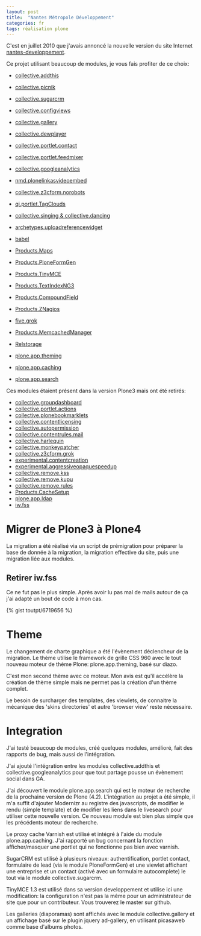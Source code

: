 ```yaml
---
layout: post
title:  "Nantes Métropole Développement"
categories: fr
tags: réalisation plone
---
```


C'est en juillet 2010 que j'avais annoncé la nouvelle version du site Internet
[nantes-developpement](http://www.nantes-developpement.com).

Ce projet utilisant beaucoup de modules, je vous fais profiter de ce choix:


* [collective.addthis](https://pypi.python.org/pypi/collective.addthis)

* [collective.picnik](https://pypi.python.org/pypi/collective.picknik)
* [collective.sugarcrm](https://pypi.python.org/pypi/collective.sugarcrm)
* [collective.configviews](https://pypi.python.org/pypi/collective.configviews)
* [collective.gallery](https://pypi.python.org/pypi/collective.gallery)
* [collective.dewplayer](https://pypi.python.org/pypi/collective.dewplayer)
* [collective.portlet.contact](https://pypi.python.org/pypi/collective.portlet.contact)
* [collective.portlet.feedmixer](https://pypi.python.org/pypi/collective.portlet.feedmixer)
* [collective.googleanalytics](https://pypi.python.org/pypi/collective.googleanalytics)
* [nmd.plonelinkasvideoembed](https://pypi.python.org/pypi/nmd.plonelinkasvideoembed)
* [collective.z3cform.norobots](https://pypi.python.org/pypi/collective.z3cform.norobots)
* [qi.portlet.TagClouds](https://pypi.python.org/pypi/qi.portlet.TagClouds)
* [collective.singing & collective.dancing](https://pypi.python.org/pypi/collective.singing)
* [archetypes.uploadreferencewidget](https://pypi.python.org/pypi/archetypes.uploadreferencewidget)
* [babel](https://pypi.python.org/pypi/babel)
* [Products.Maps](https://pypi.python.org/pypi/Products.Maps)
* [Products.PloneFormGen](https://pypi.python.org/pypi/Products.PloneFormGen)
* [Products.TinyMCE](https://pypi.python.org/pypi/Products.TinyMCE)
* [Products.TextIndexNG3](https://pypi.python.org/pypi/Products.TextIndexNG3)
* [Products.CompoundField](https://pypi.python.org/pypi/Products.CompoundField)
* [Products.ZNagios](https://pypi.python.org/pypi/Products.ZNagios)
* [five.grok](https://pypi.python.org/pypi/five.grok)
* [Products.MemcachedManager](https://pypi.python.org/pypi/Products.MemcachedManager)
* [Relstorage](https://pypi.python.org/pypi/Relstorage)
* [plone.app.theming](https://pypi.python.org/pypi/plone.app.theming)
* [plone.app.caching](https://pypi.python.org/pypi/plone.app.caching)
* [plone.app.search](https://pypi.python.org/pypi/plone.app.search)


Ces modules étaient présent dans la version Plone3 mais ont été retirés:

* [collective.groupdashboard](https://pypi.python.org/pypi/collective.groupdashboard)
* [collective.portlet.actions](https://pypi.python.org/pypi/collective.portlet.actions)
* [collective.plonebookmarklets](https://pypi.python.org/pypi/collective.plonebookmarklets)
* [collective.contentlicensing](https://pypi.python.org/pypi/collective.contentlicensing)
* [collective.autopermission](https://pypi.python.org/pypi/collective.autopermission)
* [collective.contentrules.mail](https://pypi.python.org/pypi/collective.contentrules.mail)
* [collective.harlequin](https://pypi.python.org/pypi/collective.harlequin)
* [collective.monkeypatcher](https://pypi.python.org/pypi/collective.monkeypatcher)
* [collective.z3cform.grok](https://pypi.python.org/pypi/collective.z3cform.grok)
* [experimental.contentcreation](https://pypi.python.org/pypi/experimental.contentcreation)
* [experimental.aggressiveopaquespeedup](https://pypi.python.org/pypi/experimental.aggressiveopaquespeedup)
* [collective.remove.kss](https://pypi.python.org/pypi/collective.remove.kss)
* [collective.remove.kupu](https://pypi.python.org/pypi/collective.remove.kupu)
* [collective.remove.rules](https://pypi.python.org/pypi/collective.remove.rules)
* [Products.CacheSetup](https://pypi.python.org/pypi/Products.CacheSetup)
* [plone.app.ldap](https://pypi.python.org/pypi/plone.app.ldap)
* [iw.fss](https://pypi.python.org/pypi/iw.fss)

# Migrer de Plone3 à Plone4

La migration a été réalisé via un script de prémigration pour préparer la
base de donnée à la migration, la migration effective du site, puis une migration liée aux modules.

## Retirer iw.fss

Ce ne fut pas le plus simple. Après avoir lu pas mal de mails autour de ça j'ai adapté un bout de code à mon cas.

{% gist toutpt/6719656 %}

# Theme

Le changement de charte graphique a été l'évènement déclencheur de la migration.
Le thème utilise le framework de grille CSS 960 avec le tout nouveau moteur de thème Plone:
plone.app.theming, basé sur diazo.

C'est mon second thème avec ce moteur. Mon avis est qu'il accélère la création de thème simple
mais ne permet pas la création d'un thème complet.

Le besoin de surcharger des templates, des viewlets, de connaitre la mécanique
des 'skins directories' et autre 'browser view' reste nécessaire.

# Integration

J'ai testé beaucoup de modules, créé quelques modules, amélioré,
fait des rapports de bug, mais aussi de l'intégration.

J'ai ajouté l'intégration entre les modules collective.addthis et
collective.googleanalytics pour que tout partage pousse un évènement social dans GA.

J'ai découvert le module plone.app.search qui est le moteur de recherche
de la prochaine version de Plone (4.2). L'intégration au projet a été simple,
il m'a suffit d'ajouter Modernizr au registre des javascripts, de modifier
le rendu (simple template) et de modifier les liens dans le livesearch
pour utiliser cette nouvelle version.
Ce nouveau module est bien plus simple que les précédents moteur de recherche.

Le proxy cache Varnish est utilisé et intégré à l'aide du module plone.app.caching.
J'ai rapporté un bug concernant la fonction afficher/masquer une portlet qui ne fonctionne pas bien avec varnish.

SugarCRM est utilisé à plusieurs niveaux: authentification, portlet contact,
formulaire de lead (via le module PloneFormGen) et une viewlet affichant
une entreprise et un contact (activé avec un formulaire autocomplete) le tout via le module collective.sugarcrm.

TinyMCE 1.3 est utilisé dans sa version developpement et utilise ici une modification:
la configuration n'est pas la même pour un administrateur de site que pour un contributeur.
Vous trouverez le master sur github.

Les galleries (diaporamas) sont affichés avec le module collective.gallery et
un affichage basé sur le plugin jquery ad-gallery, en utilisant picasaweb comme base d'albums photos.
